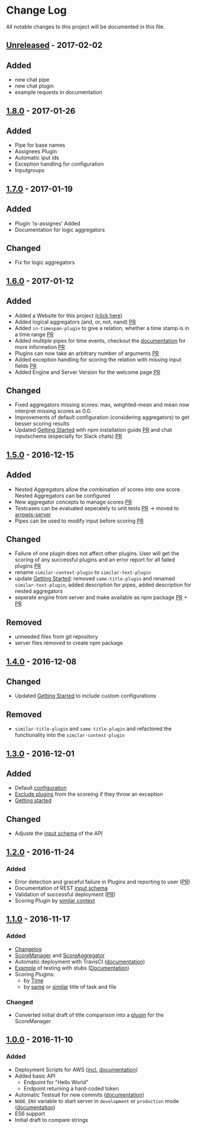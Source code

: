 # Change Log
All notable changes to this project will be documented in this file.

## [Unreleased](https://github.com/amos-ws16/amos-ws16-arrowjs/compare/sprint-12-release...dev) - 2017-02-02

## Added
- new chat pipe
- new chat plugin
- example requests in documentation


## [1.8.0](https://github.com/amos-ws16/amos-ws16-arrowjs/compare/sprint-11-release...dev) - 2017-01-26

## Added
- Pipe for base names
- Assignees Plugin
- Automatic iput ids
- Exception handling for configuration
- Inputgroups

## [1.7.0](https://github.com/amos-ws16/amos-ws16-arrowjs/compare/sprint-10-release...dev) - 2017-01-19

## Added
- Plugin 'is-assignes' Added
- Documentation for logic aggregators

## Changed
- Fix for logic aggregators

## [1.6.0](https://github.com/amos-ws16/amos-ws16-arrowjs/compare/sprint-08-release...dev) - 2017-01-12

## Added
- Added a Website for this project [(click here)](https://amos-ws16.github.io/amos-ws16-arrowjs/)
- Added logical aggregators (and, or, not, nand) [PR](https://github.com/amos-ws16/amos-ws16-arrowjs/pull/64)
- Added `in-timespan-plugin` to give a relation, whether a time stamp is in a time range [PR](https://github.com/amos-ws16/amos-ws16-arrowjs/pull/62)
- Added multiple pipes for time events, checkout the [documentation](https://github.com/amos-ws16/amos-ws16-arrowjs/blob/master/docs/user-guide.md) for more information [PR](https://github.com/amos-ws16/amos-ws16-arrowjs/pull/65)
- Plugins can now take an arbitrary number of arguments [PR](https://github.com/amos-ws16/amos-ws16-arrowjs/pull/62)
- Added exception handling for scoring the relation with missing input fields [PR](https://github.com/amos-ws16/amos-ws16-arrowjs/pull/63)
- Added Engine and Server Version for the welcome page [PR](https://github.com/amos-ws16/amos-ws16-arrowjs-server/pull/7)

## Changed
- Fixed aggregators missing scores: max, weighted-mean and mean now interpret missing scores as 0.0.
- Improvements of default configuration (considering aggregators) to get besser scoring results
- Updated [Getting Started](https://github.com/amos-ws16/amos-ws16-arrowjs/blob/master/docs/user-guide.md) with npm installation guide [PR](https://github.com/amos-ws16/amos-ws16-arrowjs/pull/71) and chat inputschema (especially for Slack chats) [PR](https://github.com/amos-ws16/amos-ws16-arrowjs/pull/69)

## [1.5.0](https://github.com/amos-ws16/amos-ws16-arrowjs/releases/tag/sprint-08-release) - 2016-12-15

## Added
- Nested Aggregators allow the combination of scores into one score. Nested Aggregators can be configured
- New aggregator concepts to manage scores [PR](https://github.com/amos-ws16/amos-ws16-arrowjs/pull/52)
- Testcases can be evaluated seperately to unit tests [PR](https://github.com/amos-ws16/amos-ws16-arrowjs/pull/55) -> moved to [arrowjs-server](https://github.com/amos-ws16/amos-ws16-arrowjs-server)
- Pipes can be used to modify input before scoring [PR](https://github.com/amos-ws16/amos-ws16-arrowjs/pull/57)

## Changed
- Failure of one plugin does not affect other plugins. User will get the scoring of any successful plugins and an error report for all failed plugins [PR](https://github.com/amos-ws16/amos-ws16-arrowjs/pull/51)
- rename `similar-context-plugin` to `similar-text-plugin`
- update [Getting Started](https://github.com/amos-ws16/amos-ws16-arrowjs/blob/master/docs/user-guide.md): removed `same-title-plugin` and renamed `similar-text-plugin`, added description for pipes, added description for nested aggregators
- seperate engine from server and make available as npm package [PR](https://github.com/amos-ws16/amos-ws16-arrowjs/pull/58) + [PR](https://github.com/amos-ws16/amos-ws16-arrowjs-server/pull/2)

## Removed
- unneeded files from git repository
- server files removed to create npm package

## [1.4.0](https://github.com/amos-ws16/amos-ws16-arrowjs/releases/tag/sprint-07-release) - 2016-12-08

## Changed
- Updated [Getting Started](https://github.com/amos-ws16/amos-ws16-arrowjs/blob/master/docs/user-guide.md) to include custom configurations

## Removed
- `similar-title-plugin` and `same-title-plugin` and refactored the functionality into the `similar-context-plugin`

## [1.3.0](https://github.com/amos-ws16/amos-ws16-arrowjs/releases/tag/midproject-release) - 2016-12-01

## Added
- Default [configuration](https://github.com/amos-ws16/amos-ws16-arrowjs/blob/master/config/index.js)
- [Exclude plugins](https://github.com/amos-ws16/amos-ws16-arrowjs/pull/37) from the scoreing if they throw an exception
- [Getting started](https://github.com/amos-ws16/amos-ws16-arrowjs/blob/master/docs/user-guide.pdf)


## Changed
- Adjuste the [input schema](https://github.com/amos-ws16/amos-ws16-arrowjs/blob/master/docs/rest-api.md) of the API

## [1.2.0](https://github.com/amos-ws16/amos-ws16-arrowjs/releases/tag/sprint-05-release) - 2016-11-24

### Added
- Error detection and graceful failure in Plugins and reporting to user ([PR](https://github.com/amos-ws16/amos-ws16-arrowjs/pull/25))
- Documentation of REST [input schema](https://github.com/amos-ws16/amos-ws16-arrowjs/blob/master/docs/rest-api.md)
- Validation of successful deployment ([PR](https://github.com/amos-ws16/amos-ws16-arrowjs/pull/26))
- Scoring Plugin by [similar context](https://github.com/amos-ws16/amos-ws16-arrowjs/blob/master/lib/plugins/similar-context-plugin.js)

## [1.1.0](https://github.com/amos-ws16/amos-ws16-arrowjs/releases/tag/sprint-04-release) - 2016-11-17

### Added
- [Changelog](https://github.com/amos-ws16/amos-ws16-arrowjs/blob/master/CHANGELOG.md)
- [ScoreManager](https://github.com/amos-ws16/amos-ws16-arrowjs/blob/master/lib/score-aggregator.js) and [ScoreAggregator](https://github.com/amos-ws16/amos-ws16-arrowjs/blob/master/lib/score-aggregator.js)
- Automatic deployment with TravisCI ([documentation](https://github.com/amos-ws16/amos-ws16-arrowjs/blob/master/docs/aws-codedeploy.md))
- [Example](https://github.com/amos-ws16/amos-ws16-arrowjs/pull/14) of testing with stubs ([Documentation](https://github.com/amos-ws16/amos-ws16-arrowjs/blob/master/docs/development-guide.md#mockingstubbing-dependencies-in-tests))
- Scoring Plugins:
  - by [Time](https://github.com/amos-ws16/amos-ws16-arrowjs/blob/master/lib/plugins/close-time-plugin.js)
  - by [same](https://github.com/amos-ws16/amos-ws16-arrowjs/blob/master/lib/plugins/same-title-plugin.js) or [similar](https://github.com/amos-ws16/amos-ws16-arrowjs/blob/master/lib/plugins/similar-title-plugin.js) title of task and file

### Changed
- Converted initial draft of title comparison into a [plugin](https://github.com/amos-ws16/amos-ws16-arrowjs/pull/18) for the ScoreManager

## [1.0.0](https://github.com/amos-ws16/amos-ws16-arrowjs/releases/tag/sprint-03-release) - 2016-11-10

### Added
- Deployment Scripts for AWS ([incl.](https://github.com/amos-ws16/amos-ws16-arrowjs/blob/dev/docs/aws-codedeploy.md) [documentation](https://github.com/amos-ws16/amos-ws16-arrowjs/blob/dev/docs/aws-server-setup.md))
- Added basic API
  - Endpoint for "Hello World"
  - Endpoint returning a hard-coded token
- Automatic Testsuit for new commits ([documentation](https://github.com/amos-ws16/amos-ws16-arrowjs/blob/dev/docs/development-guide.md#tests))
- `NODE_ENV` variable to start server in `development` or `production` mode ([documentation](https://github.com/amos-ws16/amos-ws16-arrowjs/blob/dev/docs/development-guide.md#development-vs-production))
- ES6 support
- Initial draft to compare strings
